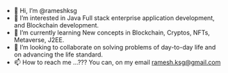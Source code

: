 - 👋 Hi, I’m @rameshksg
- 👀 I’m interested in Java Full stack enterprise application development, and Blockchain development.
- 🌱 I’m currently learning New concepts in Blockchain, Cryptos, NFTs, Metaverse, J2EE.
- 💞️ I’m looking to collaborate on solving problems of day-to-day life and on advancing the life standard.
- 📫 How to reach me ...??? You can, on my email ramesh.ksg@gmail.com

<!---
rameshksg/rameshksg is a ✨ special ✨ repository because its `README.md` (this file) appears on your GitHub profile.
You can click the Preview link to take a look at your changes.
--->
